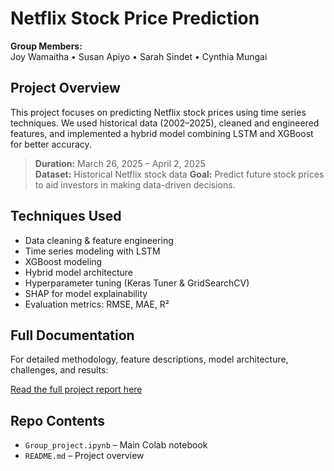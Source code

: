 
# Netflix Stock Price Prediction

**Group Members:**  
Joy Wamaitha • Susan Apiyo • Sarah Sindet • Cynthia Mungai

## Project Overview
This project focuses on predicting Netflix stock prices using time series techniques. We used historical data (2002–2025), cleaned and engineered features, and implemented a hybrid model combining LSTM and XGBoost for better accuracy.

> **Duration:** March 26, 2025 – April 2, 2025  
> **Dataset:** Historical Netflix stock data
> **Goal:** Predict future stock prices to aid investors in making data-driven decisions.

## Techniques Used
- Data cleaning & feature engineering
- Time series modeling with LSTM
- XGBoost modeling
- Hybrid model architecture
- Hyperparameter tuning (Keras Tuner & GridSearchCV)
- SHAP for model explainability
- Evaluation metrics: RMSE, MAE, R²

## Full Documentation
For detailed methodology, feature descriptions, model architecture, challenges, and results:

[Read the full project report here](https://docs.google.com/document/d/your-doc-id-here)  

## Repo Contents
- `Group_project.ipynb` – Main Colab notebook
- `README.md` – Project overview
